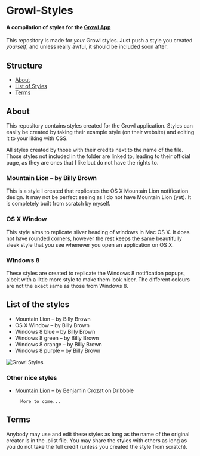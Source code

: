 # Growl-Styles

#### A compilation of styles for the [Growl App](http://growl.info)

This repository is made for _your_ Growl styles. Just push a style you
created _yourself_, and unless really awful, it should be included soon after.

## Structure

* [About](#about)
* [List of Styles](#list)
* [Terms](#terms)

<a name="about"></a>
## About

This repository contains styles created for the Growl application. Styles can
easily be created by taking their example style (on their website) and editing
it to your liking with CSS.

All styles created by those with their credits next to the name of the file.
Those styles not included in the folder are linked to, leading to their official
page, as they are ones that I like but do not have the rights to.

### Mountain Lion – by Billy Brown

This is a style I created that replicates the OS X Mountain Lion notification
design. It may not be perfect seeing as I do not have Mountain Lion (yet).
It is completely built from scratch by myself.

### OS X Window

This style aims to replicate silver heading of windows in Mac OS X. It does not
have rounded corners, however the rest keeps the same beautifully sleek style
that you see whenever you open an application on OS X.

### Windows 8

These styles are created to replicate the Windows 8 notification popups, albeit
with a little more style to make them look nicer. The different colours are not
the exact same as those from Windows 8.

<a name="list"></a>
## List of the styles

* Mountain Lion – by Billy Brown
* OS X Window – by Billy Brown
* Windows 8 blue – by Billy Brown
* Windows 8 green – by Billy Brown
* Windows 8 orange – by Billy Brown
* Windows 8 purple – by Billy Brown

![Growl Styles](http://i1124.photobucket.com/albums/l565/Druid_of_Luhn/growlstyles.png "Growl Styles")

### Other nice styles

* [Mountain Lion](http://dribbble.com/shots/475237-Mountain-Lion-DP-2-Growl-Theme) – by Benjamin Crozat on Dribbble

		More to come...

<a name="terms"></a>
## Terms

Anybody may use and edit these styles as long as the name of the original
creator is in the .plist file. You may share the styles with others as
long as you do not take the full credit (unless you created the style from
scratch).
